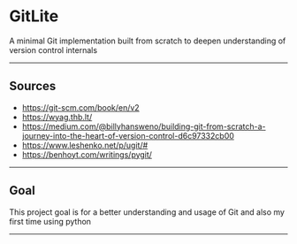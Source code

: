 # GitLite
A minimal Git implementation built from scratch to deepen understanding of version control internals

---

## Sources
- https://git-scm.com/book/en/v2
- https://wyag.thb.lt/
- https://medium.com/@billyhansweno/building-git-from-scratch-a-journey-into-the-heart-of-version-control-d6c97332cb00
- https://www.leshenko.net/p/ugit/#
- https://benhoyt.com/writings/pygit/

---

## Goal
This project goal is for a better understanding and usage of Git and also my first time using python

---
